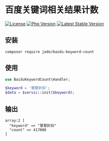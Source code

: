# 百度关键词相关结果计数

[![License](https://img.shields.io/packagist/l/inhere/console.svg)](LICENSE)
[![Php Version](https://img.shields.io/packagist/php-v/jade/baidu-keyword-count)](https://packagist.org/packages/jade/baidu-keyword-count)
[![Latest Stable Version](http://img.shields.io/packagist/v/jade/baidu-keyword-count.svg)](https://packagist.org/packages/jade/baidu-keyword-count)


## 安装

`composer require jade/baidu-keyword-count`

## 使用

```php
use BaiduKeywordCount\Handler;

$keyword = '慧慧折扣';
$data = $servic::init($keyword);
```

## 输出

```
array:2 [
  "keyword" => "慧慧折扣"
  "count" => 417000
]
```